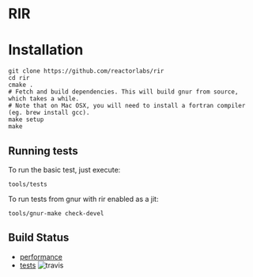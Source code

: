 # RIR

# Installation

    git clone https://github.com/reactorlabs/rir
    cd rir
    cmake .
    # Fetch and build dependencies. This will build gnur from source, which takes a while.
    # Note that on Mac OSX, you will need to install a fortran compiler (eg. brew install gcc). 
    make setup
    make

## Running tests

To run the basic test, just execute:

    tools/tests

To run tests from gnur with rir enabled as a jit:

    tools/gnur-make check-devel

## Build Status

* [performance](http://ginger.ele.fit.cvut.cz/~oli/r-we-fast/)
* [tests](https://travis-ci.org/reactorlabs/rir) ![travis](https://api.travis-ci.org/reactorlabs/rir.svg?branch=master)
